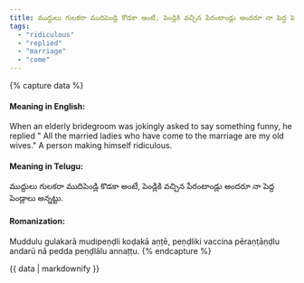 ```yaml
---
title: ముద్దులు గులకరా ముదిపెండ్లి కొడకా అంటే, పెండ్లికి వచ్చిన పేరంటాండ్లు అందరూ నా పెద్ద పెండ్లాలు అన్నట్టు.
tags:
  - "ridiculous"
  - "replied"
  - "marriage"
  - "come"
---
```


{% capture data %}
#### Meaning in English:
When an elderly bridegroom was jokingly asked to say something funny, he replied " All the married ladies who have come to the marriage are my old wives."
A person making himself ridiculous.

#### Meaning in Telugu:
ముద్దులు గులకరా ముదిపెండ్లి కొడకా అంటే, పెండ్లికి వచ్చిన పేరంటాండ్లు అందరూ నా పెద్ద పెండ్లాలు అన్నట్టు.

#### Romanization:
Muddulu gulakarā mudipeṇḍli koḍakā aṇṭē, peṇḍliki vaccina pēraṇṭāṇḍlu andarū nā pedda peṇḍlālu annaṭṭu.
{% endcapture %}

{{ data | markdownify }}

